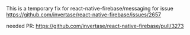 This is a temporary fix for react-native-firebase/messaging for issue https://github.com/invertase/react-native-firebase/issues/2657

needed PR: https://github.com/invertase/react-native-firebase/pull/3273
